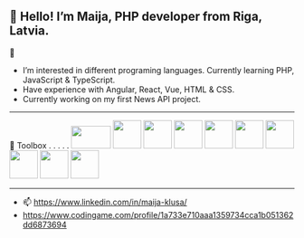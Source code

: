 👋
 Hello! I’m Maija, PHP developer from Riga, Latvia.
-----------------------------------------------------
👀
 - I’m interested in different programing languages. Currently learning PHP, JavaScript & TypeScript.
 - Have experience with Angular, React, Vue, HTML & CSS.
 - Currently working on my first News API project.
- -----------------------------------------

🧰 Toolbox  . . . . .
<img src="https://user-images.githubusercontent.com/97105846/183263628-1c956d6b-5b48-410b-a3dd-4bcc34f32935.png" width="70" height="40"/>
<img src="https://user-images.githubusercontent.com/97105846/183263973-cce9c57d-1384-4515-af75-9bb1e6fc9922.png" width="50" height="50"/>
<img src="https://user-images.githubusercontent.com/97105846/183263859-dacc738f-d75a-47ee-a18a-5ba8ea5e2638.png" width="50" height="50"/>
<img src="https://user-images.githubusercontent.com/97105846/183263800-be4dd765-d3e6-4481-8522-15d2da28c121.png" width="50" height="50"/>
<img src="https://user-images.githubusercontent.com/97105846/183265001-703dbb80-cb56-4bcb-b935-17f2862f2276.png" width="50" height="50"/>
<img src="https://user-images.githubusercontent.com/97105846/183263690-b09834cd-db33-412a-9431-d3449ae19850.png" width="50" height="50"/>
<img src="https://user-images.githubusercontent.com/97105846/183263914-dbf1dbd0-3b57-4f29-8518-bdf9d9875327.png" width="50" height="50"/>
<img src="https://user-images.githubusercontent.com/97105846/183263925-3a59ee1b-6cc0-4835-9d45-3570c7c5855c.png" width="50" height="50"/>
<img src="https://user-images.githubusercontent.com/97105846/183263899-28b028fb-cf5e-44e0-9a69-dd46bdbeb6d5.png" width="50" height="50"/>
<img src="https://cdn.worldvectorlogo.com/logos/vue-9.svg" width="50" height="50"/>






----------------------------------------------------

- 📫  https://www.linkedin.com/in/maija-klusa/
- https://www.codingame.com/profile/1a733e710aaa1359734cca1b051362dd6873694

